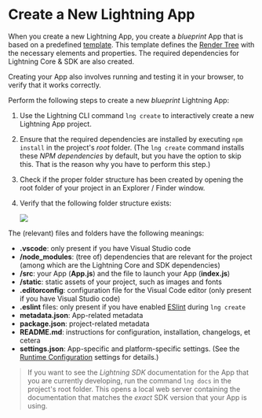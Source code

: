 # Create a New Lightning App


When you create a new Lightning App, you create a  *blueprint* App that is based on a predefined [template](/lightning-core-reference/Templates/index). This template defines the [Render Tree](/lightning-core-reference/RenderEngine/RenderTree.md) with the necessary elements and properties. The required  dependencies for Lightning Core &amp; SDK are also created.


Creating your App also involves running and testing it in your browser, to verify that it works correctly.


Perform the following steps to create a new *blueprint* Lightning App:

1. Use the Lightning CLI command `lng create` to interactively create a new Lightning App project.
2. Ensure that the required dependencies are installed by executing `npm install` in the project's *root* folder. (The `lng create` command installs these *NPM dependencies* by default, but you have the option to skip this. That is the reason why you have to perform this step.)
3. Check if the proper folder structure has been created by opening the root folder of your project in an Explorer / Finder window.
4. Verify that the following folder structure exists:

	![](Resources/Images/CreateAPP/FolderStructure_Create.png)

The (relevant) files and folders have the following meanings:

* **.vscode**: only present if you have Visual Studio code
* **/node_modules**: (tree of) dependencies that are relevant for the project (among which are the Lightning Core and SDK dependencies)
* **/src**: your App (**App.js**) and the file to launch your App (**index.js**)
* **/static**: static assets of your project, such as images and fonts
* **.editorconfig**: configuration file for the Visual Code editor (only present if you have Visual Studio code)
* **.eslint** files: only present if you have enabled [ESlint](https://eslint.org/) during `lng create`
* **metadata.json**: App-related metadata
* **package.json**: project-related metadata
* **README.md**: instructions for configuration, installation, changelogs, et cetera
* **settings.json**: App-specific and platform-specific settings. (See the [Runtime Configuration](/lightning-core-reference/RuntimeConfig/index) settings for details.)

> If you want to see the *Lightning SDK* documentation for the App that you are currently developing, run the command `lng docs` in the project's root folder. This opens a local web server containing the documentation that matches the *exact* SDK version that your App is using.
